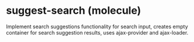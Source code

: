 # suggest-search (molecule)

Implement search suggestions functionality for search input, creates empty container for search suggestion results, uses ajax-provider and ajax-loader.